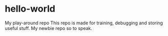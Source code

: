 # hello-world
My play-around repo
This repo is made for training, debugging and storing useful stuff. My newbie repo so to speak.

